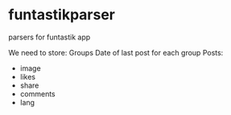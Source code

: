 funtastikparser
===============

parsers for funtastik app

We need to store:
Groups
Date of last post for each group
Posts:
- image
- likes
- share
- comments
- lang




